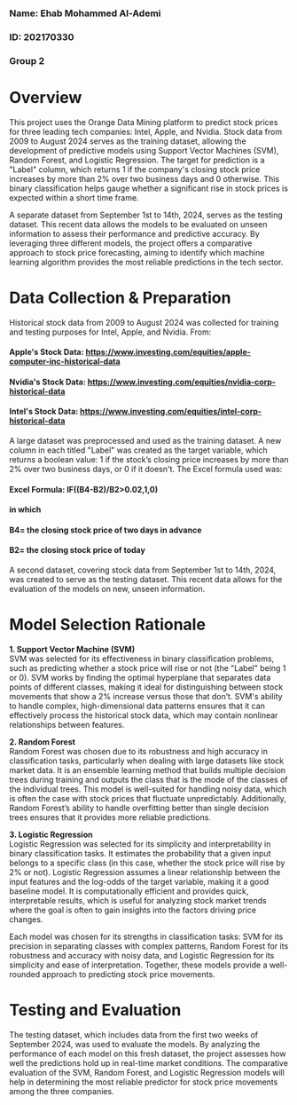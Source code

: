 ### Name: Ehab Mohammed Al-Ademi
### ID: 202170330
### Group 2

# Overview
This project uses the Orange Data Mining platform to predict stock prices for three leading tech companies: Intel, Apple, and Nvidia. Stock data from 2009 to August 2024 serves as the training dataset, allowing the development of predictive models using Support Vector Machines (SVM), Random Forest, and Logistic Regression. The target for prediction is a "Label" column, which returns 1 if the company's closing stock price increases by more than 2% over two business days and 0 otherwise. This binary classification helps gauge whether a significant rise in stock prices is expected within a short time frame.

A separate dataset from September 1st to 14th, 2024, serves as the testing dataset. This recent data allows the models to be evaluated on unseen information to assess their performance and predictive accuracy. By leveraging three different models, the project offers a comparative approach to stock price forecasting, aiming to identify which machine learning algorithm provides the most reliable predictions in the tech sector.

# Data Collection & Preparation
Historical stock data from 2009 to August 2024 was collected for training and testing purposes for Intel, Apple, and Nvidia. From:
#### Apple's Stock Data: https://www.investing.com/equities/apple-computer-inc-historical-data
#### Nvidia's Stock Data: https://www.investing.com/equities/nvidia-corp-historical-data
#### Intel's Stock Data: https://www.investing.com/equities/intel-corp-historical-data
A large dataset was preprocessed and used as the training dataset. A new column in each titled "Label" was created as the target variable, which returns a boolean value: 1 if the stock’s closing price increases by more than 2% over two business days, or 0 if it doesn't. The Excel formula used was:
#### Excel Formula: IF((B4-B2)/B2>0.02,1,0)
#### in which 
#### B4= the closing stock price of two days in advance
####        B2= the closing stock price of today
A second dataset, covering stock data from September 1st to 14th, 2024, was created to serve as the testing dataset. This recent data allows for the evaluation of the models on new, unseen information.


# Model Selection Rationale
**1. Support Vector Machine (SVM)**  
SVM was selected for its effectiveness in binary classification problems, such as predicting whether a stock price will rise or not (the "Label" being 1 or 0). SVM works by finding the optimal hyperplane that separates data points of different classes, making it ideal for distinguishing between stock movements that show a 2% increase versus those that don’t. SVM's ability to handle complex, high-dimensional data patterns ensures that it can effectively process the historical stock data, which may contain nonlinear relationships between features.

**2. Random Forest**  
Random Forest was chosen due to its robustness and high accuracy in classification tasks, particularly when dealing with large datasets like stock market data. It is an ensemble learning method that builds multiple decision trees during training and outputs the class that is the mode of the classes of the individual trees. This model is well-suited for handling noisy data, which is often the case with stock prices that fluctuate unpredictably. Additionally, Random Forest’s ability to handle overfitting better than single decision trees ensures that it provides more reliable predictions.

**3. Logistic Regression**  
Logistic Regression was selected for its simplicity and interpretability in binary classification tasks. It estimates the probability that a given input belongs to a specific class (in this case, whether the stock price will rise by 2% or not). Logistic Regression assumes a linear relationship between the input features and the log-odds of the target variable, making it a good baseline model. It is computationally efficient and provides quick, interpretable results, which is useful for analyzing stock market trends where the goal is often to gain insights into the factors driving price changes.

Each model was chosen for its strengths in classification tasks: SVM for its precision in separating classes with complex patterns, Random Forest for its robustness and accuracy with noisy data, and Logistic Regression for its simplicity and ease of interpretation. Together, these models provide a well-rounded approach to predicting stock price movements.

# Testing and Evaluation
The testing dataset, which includes data from the first two weeks of September 2024, was used to evaluate the models. By analyzing the performance of each model on this fresh dataset, the project assesses how well the predictions hold up in real-time market conditions. The comparative evaluation of the SVM, Random Forest, and Logistic Regression models will help in determining the most reliable predictor for stock price movements among the three companies.
